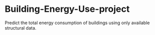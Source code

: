 # Building-Energy-Use-project
Predict the total energy consumption of buildings using only available structural data.
